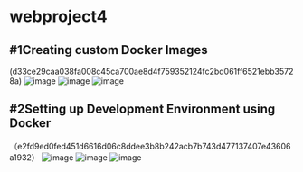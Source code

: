 # webproject4
## #1Creating custom Docker Images
(d33ce29caa038fa008c45ca700ae8d4f759352124fc2bd061ff6521ebb35728a)
![image](https://github.com/blueseahlan/webproject4/assets/32809840/ccd72ceb-b425-44d9-b165-97882283cb05)
![image](https://github.com/blueseahlan/webproject4/assets/32809840/0093cb0d-4376-40e8-94d6-b9a728f115a4)
![image](https://github.com/blueseahlan/webproject4/assets/32809840/410f8ea3-d93c-4d11-8bce-7296541e47e1)

## #2Setting up Development Environment using Docker 
（e2fd9ed0fed451d6616d06c8ddee3b8b242acb7b743d477137407e43606a1932）
![image](https://github.com/blueseahlan/webproject4/assets/32809840/33262dcd-367e-4428-b334-a6f0ffe3b802)
![image](https://github.com/blueseahlan/webproject4/assets/32809840/3f9f10d9-4f6c-4830-9079-8fa08f166dda)
![image](https://github.com/blueseahlan/webproject4/assets/32809840/b7fa81aa-8efb-495d-9dca-ab2706cba903)



